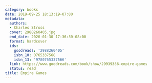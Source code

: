```yaml
---
category: books
date: 2019-09-25 18:13:19-07:00
metadata:
  authors:
  - Charles Stross
  cover: 2988260405.jpg
  end_date: 2020-01-30 17:36:30-08:00
  format: hardcover
  ids:
    goodreads: '2988260405'
    isbn_10: 0765337568
    isbn_13: '9780765337566'
  link: https://www.goodreads.com/book/show/29939336-empire-games
  status: read
title: Empire Games
---
```

